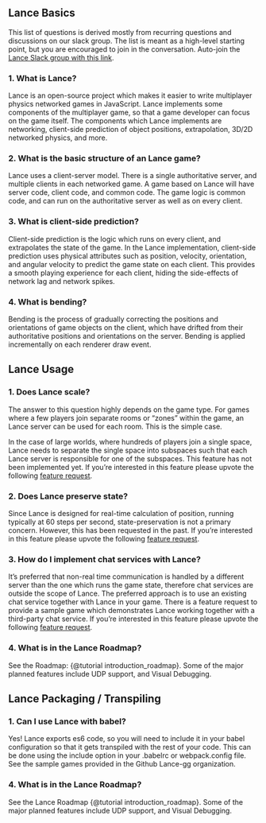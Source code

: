 
## Lance Basics

This list of questions is derived mostly from recurring questions and discussions on our slack group.  The list is meant as a high-level starting point, but you are encouraged to join in the conversation. Auto-join the [Lance Slack group with this link](http://slack.lance.gg).

### 1. What is Lance?

Lance is an open-source project which makes it easier to write multiplayer physics networked games in JavaScript.  Lance implements some components of the multiplayer game, so that a game developer can focus on the game itself.  The components which Lance implements are networking, client-side prediction of object positions, extrapolation, 3D/2D networked physics, and more.

### 2. What is the basic structure of an Lance game?
Lance uses a client-server model.  There is a single authoritative server, and multiple clients in each networked game.  A game based on Lance will have server code, client code, and common code.  The game logic is common code, and can run on the authoritative server as well as on every client.

### 3. What is client-side prediction?
Client-side prediction is the logic which runs on every client, and extrapolates the state of the game.  In the Lance implementation, client-side prediction uses physical attributes such as position, velocity, orientation, and angular velocity to predict the game state on each client.  This provides a smooth playing experience for each client, hiding the side-effects of network lag and network spikes.

### 4. What is bending?
Bending is the process of gradually correcting the positions and orientations of game objects on the client, which have drifted from their authoritative positions and orientations on the server.  Bending is applied incrementally on each renderer draw event.

## Lance Usage

### 1. Does Lance scale?
The answer to this question highly depends on the game type.  For games where a few players join separate rooms or “zones” within the game, an Lance server can be used for each room.  This is the simple case.

In the case of large worlds, where hundreds of players join a single space, Lance needs to separate the single space into subspaces such that each Lance server is responsible for one of the subspaces.  This feature has not been implemented yet.  If you’re interested in this feature please upvote the following [feature request](https://github.com/lance-gg/lance/issues/30).

### 2. Does Lance preserve state?
Since Lance is designed for real-time calculation of position, running typically at 60 steps per second, state-preservation is not a primary concern.  However, this has been requested in the past.  If you’re interested in this feature please upvote the following [feature request](https://github.com/lance-gg/lance/issues/31).

### 3. How do I implement chat services with Lance?
It’s preferred that non-real time communication is handled by a different server than the one which runs the game state, therefore chat services are outside the scope of Lance. The preferred approach is to use an existing chat service together with Lance in your game.  There is a feature request to provide a sample game which demonstrates Lance working together with a third-party chat service. If you’re interested in this feature please upvote the following [feature request](https://github.com/lance-gg/lance/issues/32).

### 4. What is in the Lance Roadmap?
See the Roadmap: {@tutorial introduction_roadmap}.  Some of the major planned features include UDP support, and Visual Debugging.

## Lance Packaging / Transpiling

### 1. Can I use Lance with babel?
Yes! Lance exports es6 code, so you will need to include it in your babel configuration so that it gets transpiled with the rest of your code. This can be done using the include option in your .babelrc or webpack.config file.  See the sample games provided in the Github Lance-gg organization.  


### 4. What is in the Lance Roadmap?
See the Lance Roadmap {@tutorial introduction_roadmap}.  Some of the major planned features include UDP support, and Visual Debugging.
